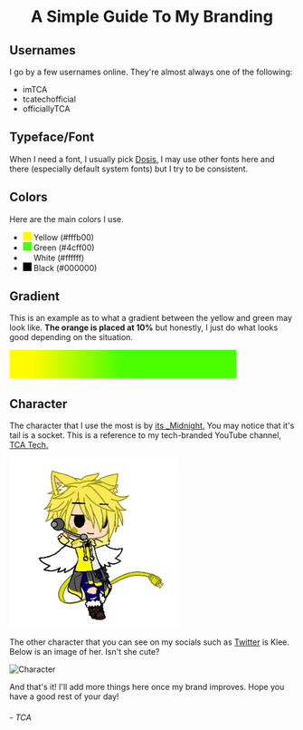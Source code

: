 <h1 align="center">A Simple Guide To My Branding</h1>

<!-- Usernames -->
## Usernames
I go by a few usernames online. They're almost always one of the following:
- imTCA
- tcatechofficial
- officiallyTCA

<!-- Typeface -->
## Typeface/Font
When I need a font, I usually pick [Dosis.](https://fonts.google.com/specimen/Dosis) I may use other fonts here and there (especially default system fonts) but I try to be consistent.

<!-- Colors -->
## Colors
Here are the main colors I use.
- ![Yellow](./colors/yellow.jpg?raw=true) Yellow (#fffb00)
- ![Green](./colors/green.jpg?raw=true) Green (#4cff00)
- ![White](./colors/white.jpg?raw=true) White (#ffffff)
- ![Black](./colors/black.jpg?raw=true) Black (#000000)

<!-- Gradient -->
## Gradient
This is an example as to what a gradient between the yellow and green may look like. **The orange is placed at 10%** but honestly, I just do what looks good depending on the situation.

![Gradient](./colors/gradient.jpg?raw=true)

<!-- Character -->
## Character
The character that I use the most is by <span>[its _Midnight.](https://youtube.com/c/ItsMidnight)</span> You may notice that it's tail is a socket. This is a reference to my tech-branded YouTube channel, [TCA Tech.](https://youtube.com/c/TCATech)

<img src="./images/character.png?raw=true" width="300px" alt="Character" />

The other character that you can see on my socials such as [Twitter](https://twitter.com/imTCA_) is Klee. Below is an image of her. Isn't she cute?

<img src="https://i.imgur.com/6f7j6Y7.png" width="300px" alt="Character" />

And that's it! I'll add more things here once my brand improves. Hope you have a good rest of your day!

###### - TCA
